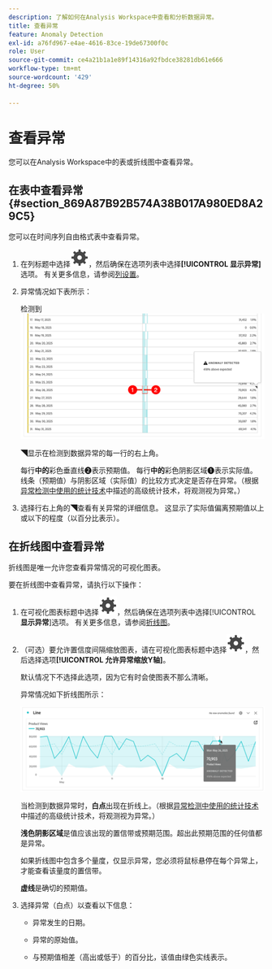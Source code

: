 ```yaml
---
description: 了解如何在Analysis Workspace中查看和分析数据异常。
title: 查看异常
feature: Anomaly Detection
exl-id: a76fd967-e4ae-4616-83ce-19de67300f0c
role: User
source-git-commit: ce4a21b1a1e89f14316a92fbdce38281db61e666
workflow-type: tm+mt
source-wordcount: '429'
ht-degree: 50%

---
```



# 查看异常

您可以在Analysis Workspace中的表或折线图中查看异常。

## 在表中查看异常 {#section_869A87B92B574A38B017A980ED8A29C5}

您可以在时间序列自由格式表中查看异常。

1. 在列标题中选择![设置](/help/assets/icons/Setting.svg)，然后确保在选项列表中选择&#x200B;**[!UICONTROL 显示异常]**&#x200B;选项。 有关更多信息，请参阅[列设置](/help/analysis-workspace/visualizations/freeform-table/column-row-settings/column-settings.md)。

1. 异常情况如下表所示：

   检测到![异常](assets/anomaly-detected.png)

   ◥显示在检测到数据异常的每一行的右上角。

   每行&#x200B;**中的**&#x200B;彩色垂直线➋表示预期值。 每行&#x200B;**中的**&#x200B;彩色阴影区域➊表示实际值。 线条（预期值）与阴影区域（实际值）的比较方式决定是否存在异常。（根据[异常检测中使用的统计技术](/help/analysis-workspace/c-anomaly-detection/statistics-anomaly-detection.md)中描述的高级统计技术，将观测视为异常。）

1. 选择行右上角的◥查看有关异常的详细信息。 这显示了实际值偏离预期值以上或以下的程度（以百分比表示）。

## 在折线图中查看异常

折线图是唯一允许您查看异常情况的可视化图表。

要在折线图中查看异常，请执行以下操作：

1. 在可视化图表标题中选择![设置](/help/assets/icons/Setting.svg)，然后确保在选项列表中选择&#x200B;[!UICONTROL **显示异常**]&#x200B;选项。 有关更多信息，请参阅[折线图](/help/analysis-workspace/visualizations/line.md)。

1. （可选）要允许置信度间隔缩放图表，请在可视化图表标题中选择![设置](/help/assets/icons/Setting.svg)，然后选择选项&#x200B;**[!UICONTROL 允许异常缩放Y轴]**。

   默认情况下不选择此选项，因为它有时会使图表不那么清晰。

   异常情况如下折线图所示：

   ![异常检测到的折线图可视化图表](assets/anomaly-detected-line.png)

   当检测到数据异常时，**白点**&#x200B;出现在折线上。（根据[异常检测中使用的统计技术](/help/analysis-workspace/c-anomaly-detection/statistics-anomaly-detection.md)中描述的高级统计技术，将观测视为异常。）

   **浅色阴影区域**&#x200B;是值应该出现的置信带或预期范围。超出此预期范围的任何值都是异常。

   如果折线图中包含多个量度，仅显示异常，您必须将鼠标悬停在每个异常上，才能查看该量度的置信带。

   **虚线**&#x200B;是确切的预期值。

1. 选择异常（白点）以查看以下信息：

   * 异常发生的日期。

   * 异常的原始值。

   * 与预期值相差（高出或低于）的百分比，该值由绿色实线表示。








<!--
# View anomalies in Analysis Workspace

You can view anomalies in a table or in a line chart.

## View anomalies in a table {#table}

You can view anomalies in a time-series Freeform Table.

1. Select the column settings icon in the column header, then ensure that the [!UICONTROL **Anomalies**] option is selected in the list of options. For more information, see [Column settings](/help/analysis-workspace/visualizations/freeform-table/column-row-settings/column-settings.md).

1. Click away from the settings menu to view the updated table.

   ![An anomaly detection notification indicating 15% below expected.](assets/anomaly_detected.png)

1. Anomalies are shown in the table as follows:

   A **dark gray triangle** appears in the upper-right corner of each row where a data anomaly is detected.

   The colored **vertical line** in each row indicates the expected value. The colored **shaded area** in each row indicates the actual value. How the line (expected value) compares with the shaded area (actual value) determines whether there is an anomaly. (An observation is considered anomolous based on the advanced statistical techniques described in [Statistical techniques used in anomaly detection](/help/analysis-workspace/c-anomaly-detection/statistics-anomaly-detection.md).)

1. Select the gray triangle in the upper-right corner of a row to view details about the anomaly. This shows the extent (as a percentage) to which the actual value diverges either above or below the expected value.

## View anomalies in a line chart {#line-chart}

A Line chart is the only visualization that allows you to view anomalies.

To view anomalies in a line chart:

1. Select the settings icon in the visualization header, then ensure that the [!UICONTROL **Show anomalies**] option is selected in the list of options. For more information, see [Line](/help/analysis-workspace/visualizations/line.md).

1. (Optional) To allow the confidence interval to scale the chart, select the settings icon in the visualization header, then select the option, **[!UICONTROL Allow anomalies to Scale Y-axis]**. 

   This option is not selected by default because it can sometimes make the chart less legible.
   
1. Click away from the settings menu to view the updated line chart.

      ![A line chart with an anomaly detected message indicating 15% above expected.](assets/anomaly_linechart.png)

   Anomalies are shown in the line chart as follows:
   
   A **white dot** appears on the line wherever a data anomaly is detected. (An observation is considered anomolous based on the advanced statistical techniques described in [Statistical techniques used in anomaly detection](/help/analysis-workspace/c-anomaly-detection/statistics-anomaly-detection.md).)

   The **light shaded area** is the confidence band, or expected range, where values should occur. Any value that falls outside of this expected range is an anomaly. 

   If you have multiple metrics in the line chart, only the anomalies are shown and you have to hover over each anomaly to see the confidence band for that metric. 

   The **dotted line** is the exact expected value.

1. Click an anomaly (white dot) to view the following information:

   * The date the anomaly occurred 
   
   * The raw value of the anomaly 
   
   * The percentage value above or below the expected value, which is represented by the solid green line.
   
-->
